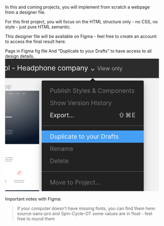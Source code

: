 In this and coming projects, you will implement from scratch a webpage from a designer file.

For this first project, you will focus on the HTML structure only - no CSS, no style - just pure HTML semantic.

This designer file will be available on Figma - feel free to create an account to access the final result here:

Page in Figma
fig file
And “Duplicate to your Drafts” to have access to all design details.
![](../figma.png)

Important notes with Figma:

 >if your computer doesn’t have missing fonts, you can find them here: source-sans-pro and Spin-Cycle-OT
 >some values are in float - feel free to round them
